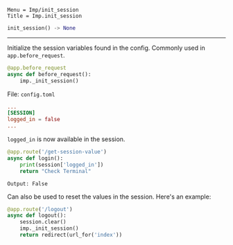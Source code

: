 ```
Menu = Imp/init_session
Title = Imp.init_session
```

```python
init_session() -> None
```

---

Initialize the session variables found in the config. Commonly used in `app.before_request`.

```python
@app.before_request
async def before_request():
    imp._init_session()
```

File: `config.toml`

```toml
...
[SESSION]
logged_in = false
...
```

`logged_in` is now available in the session.

```python
@app.route('/get-session-value')
async def login():
    print(session['logged_in'])
    return "Check Terminal"
```

`Output: False`

Can also be used to reset the values in the session. Here's an example:

```python
@app.route('/logout')
async def logout():
    session.clear()
    imp._init_session()
    return redirect(url_for('index'))
```